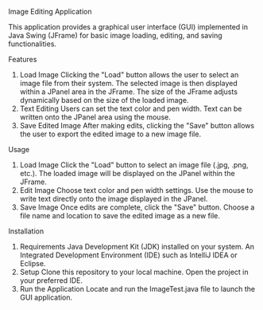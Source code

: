 Image Editing Application

This application provides a graphical user interface (GUI) implemented in Java Swing (JFrame) for basic image loading, editing, and saving functionalities.

Features
1. Load Image
Clicking the "Load" button allows the user to select an image file from their system.
The selected image is then displayed within a JPanel area in the JFrame.
The size of the JFrame adjusts dynamically based on the size of the loaded image.
2. Text Editing
Users can set the text color and pen width.
Text can be written onto the JPanel area using the mouse.
3. Save Edited Image
After making edits, clicking the "Save" button allows the user to export the edited image to a new image file.

Usage
1. Load Image
Click the "Load" button to select an image file (.jpg, .png, etc.).
The loaded image will be displayed on the JPanel within the JFrame.
2. Edit Image
Choose text color and pen width settings.
Use the mouse to write text directly onto the image displayed in the JPanel.
3. Save Image
Once edits are complete, click the "Save" button.
Choose a file name and location to save the edited image as a new file.

Installation
1. Requirements
Java Development Kit (JDK) installed on your system.
An Integrated Development Environment (IDE) such as IntelliJ IDEA or Eclipse.
2. Setup
Clone this repository to your local machine.
Open the project in your preferred IDE.
3. Run the Application
Locate and run the ImageTest.java file to launch the GUI application.

